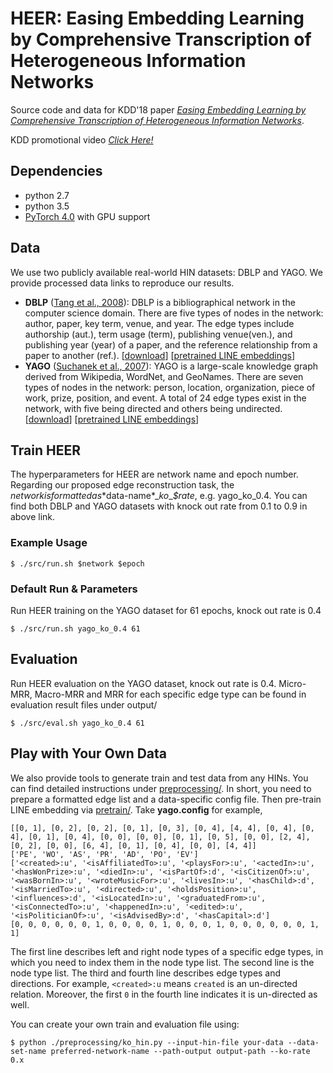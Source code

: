 # HEER: Easing Embedding Learning by Comprehensive Transcription of Heterogeneous Information Networks

Source code and data for KDD'18 paper *[Easing Embedding Learning by Comprehensive Transcription of
Heterogeneous Information Networks](https://arxiv.org/abs/1807.03490)*. 

KDD promotional video *[Click Here!](https://m.youtube.com/watch?v=LsOHdQ1Xdn8&feature=youtu.be)*
## Dependencies
* python 2.7
* python 3.5
* [PyTorch 4.0](https://pytorch.org/) with GPU support

## Data
We use two publicly available real-world HIN datasets: DBLP and YAGO. We provide processed data links to reproduce our results. 
* **DBLP** ([Tang et al., 2008](https://dl.acm.org/citation.cfm?id=1402008)): DBLP is a bibliographical network in the computer science domain. There are five types of nodes in the network: author, paper, key term, venue, and year. The edge types include authorship (aut.), term usage (term), publishing venue(ven.), and publishing year (year) of a paper, and the reference relationship from a paper to another (ref.). [[download](https://s3.us-east-2.amazonaws.com/heer-data/dblp.zip)] [[pretrained LINE embeddings](https://s3.us-east-2.amazonaws.com/heer-data/pretrained_dblp_emb.zip)]
* **YAGO** ([Suchanek et al., 2007](https://suchanek.name/work/publications/www2007.pdf)): YAGO is a large-scale knowledge graph derived from Wikipedia, WordNet, and GeoNames. There are seven types of nodes in the network: person, location, organization, piece of work, prize, position, and event. A total of 24 edge types exist in the network, with five being directed and others being undirected. [[download](https://s3.us-east-2.amazonaws.com/heer-data/yago.zip)] [[pretrained LINE embeddings](https://s3.us-east-2.amazonaws.com/heer-data/pretrained_yago_emb.zip)]

## Train HEER
The hyperparameters for HEER are network name and epoch number. Regarding our proposed edge reconstruction task, the $network is formatted as *$data-name*\_*ko*\_*$rate*, e.g. yago_ko_0.4. You can find both DBLP and YAGO datasets with knock out rate from 0.1 to 0.9 in above link.
### Example Usage
```
$ ./src/run.sh $network $epoch
```
### Default Run & Parameters
Run HEER training on the YAGO dataset for 61 epochs, knock out rate is 0.4
```
$ ./src/run.sh yago_ko_0.4 61
```

## Evaluation
Run HEER evaluation on the YAGO dataset, knock out rate is 0.4. Micro-MRR, Macro-MRR and MRR for each specific edge type can be found in evaluation result files under output/
```
$ ./src/eval.sh yago_ko_0.4 61
```
## Play with Your Own Data
We also provide tools to generate train and test data from any HINs. You can find detailed instructions under [preprocessing/](https://github.com/GentleZhu/HEER/tree/master/preprocessing). In short, you need to prepare a formatted edge list and a data-specific config file. Then pre-train LINE embedding via [pretrain/](https://github.com/GentleZhu/HEER/tree/master/pretrain). Take **yago.config** for example, 
	
    [[0, 1], [0, 2], [0, 2], [0, 1], [0, 3], [0, 4], [4, 4], [0, 4], [0, 4], [0, 1], [0, 4], [0, 0], [0, 0], [0, 1], [0, 5], [0, 0], [2, 4], [0, 2], [0, 0], [6, 4], [0, 1], [0, 4], [0, 0], [4, 4]]
    ['PE', 'WO', 'AS', 'PR', 'AD', 'PO', 'EV']
    ['<created>:u', '<isAffiliatedTo>:u', '<playsFor>:u', '<actedIn>:u', '<hasWonPrize>:u', '<diedIn>:u', '<isPartOf>:d', '<isCitizenOf>:u', '<wasBornIn>:u', '<wroteMusicFor>:u', '<livesIn>:u', '<hasChild>:d', '<isMarriedTo>:u', '<directed>:u', '<holdsPosition>:u', '<influences>:d', '<isLocatedIn>:u', '<graduatedFrom>:u', '<isConnectedTo>:u', '<happenedIn>:u', '<edited>:u', '<isPoliticianOf>:u', '<isAdvisedBy>:d', '<hasCapital>:d']
    [0, 0, 0, 0, 0, 0, 1, 0, 0, 0, 0, 1, 0, 0, 0, 1, 0, 0, 0, 0, 0, 0, 1, 1]
  
The first line describes left and right node types of a specific edge types, in which you need to index them in the node type list. The second line is the node type list. The third and fourth line describes edge types and directions. For example, `<created>:u` means `created` is an un-directed relation. Moreover, the first `0` in the fourth line indicates it is un-directed as well.

You can create your own train and evaluation file using:
```
$ python ./preprocessing/ko_hin.py --input-hin-file your-data --data-set-name preferred-network-name --path-output output-path --ko-rate 0.x
```
